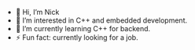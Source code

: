 - 👋 Hi, I’m Nick
- 👀 I’m interested in C++ and embedded development.
- 🌱 I’m currently learning C++ for backend.
- ⚡ Fun fact: currently looking for a job.

<!---
part-of-the-crew/part-of-the-crew is a ✨ special ✨ repository because its `README.md` (this file) appears on your GitHub profile.
You can click the Preview link to take a look at your changes.
--->
